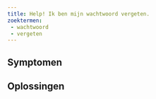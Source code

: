 ```yaml
---
title: Help! Ik ben mijn wachtwoord vergeten.
zoektermen:
 - wachtwoord
 - vergeten
---
```


## Symptomen



## Oplossingen